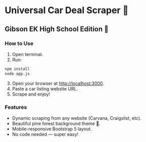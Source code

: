 # Universal Car Deal Scraper 🚗
## Gibson EK High School Edition 🐾

### How to Use
1. Open terminal.
2. Run:
```bash
npm install
node app.js
```
3. Open your browser at [http://localhost:3000](http://localhost:3000).
4. Paste a car listing website URL.
5. Scrape and enjoy!

### Features
- Dynamic scraping from any website (Carvana, Craigslist, etc).
- Beautiful pine forest background theme 🌲.
- Mobile-responsive Bootstrap 5 layout.
- No code needed — super easy!